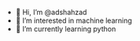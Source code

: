 - 👋 Hi, I’m @adshahzad
- 👀 I’m interested in machine learning 
- 🌱 I’m currently learning python

<!---
adshahzad/adshahzad is a ✨ special ✨ repository because its `README.md` (this file) appears on your GitHub profile.
You can click the Preview link to take a look at your changes.
--->
